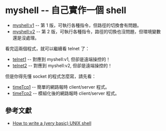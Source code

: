 # myshell -- 自己實作一個 shell

* [myshell:v1](v1) -- 第 1 版，可執行各種指令，但路徑的切換會有問題。
* [myshell:v2](v2) -- 第 2 版，可執行各種指令，路徑的切換也沒問題，但環境變數還是沒處理。

看完這兩個程式，就可以繼續看 telnet 了：

* [telnet1](../net/03-telnet1) -- 對應到 myshell:v1, 但卻是遠端操控的！
* [telnet2](../net/04-telnet2) -- 對應到 myshell:v2, 但卻是遠端操控的！

但是你得先懂 socket 的程式怎麼寫，請先看：

* [timeTcp1](../net/01-timeTcp1) -- 簡單的網路報時 client/server 程式。
* [timeTcp2](../net/02-timeTcp2) -- 模組化後的網路報時 client/server 程式。


## 參考文獻

* [How to write a (very basic) UNIX shell](https://github.com/spencertipping/shell-tutorial)



